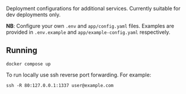 Deployment configurations for additional services. Currently suitable for dev deployments only.

**NB**: Configure your own `.env` and `app/config.yaml` files. Examples are provided in `.env.example` and `app/example-config.yaml` respectively.

## Running

```shell
docker compose up
```

To run locally use ssh reverse port forwarding. For example:
```shell
ssh -R 80:127.0.0.1:1337 user@example.com
```